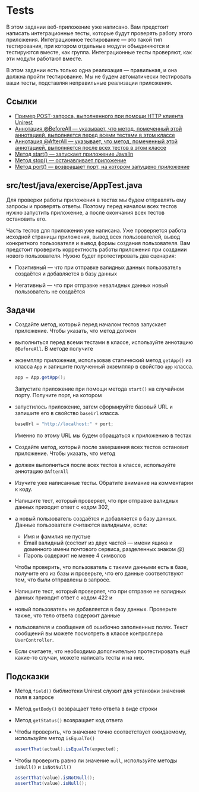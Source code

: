 # Tests

В этом задании веб-приложение уже написано. Вам предстоит написать интеграционные тесты, которые будут проверять работу этого приложения. 
Интеграционное тестирование — это такой тип тестирования, при котором отдельные модули объединяются и тестируются вместе, как группа. 
Интеграционные тесты проверяют, как эти модули работают вместе.

В этом задании есть только одна реализация — правильная, и она должна пройти тестирование. Мы не будем автоматически 
тестировать ваши тесты, подставляя неправильные реализации приложения.

## Ссылки

* [Пример POST-запроса, выполненного при помощи HTTP клиента Unirest](http://kong.github.io/unirest-java/)
* [Аннотация @BeforeAll — указывает, что метод, помеченный этой аннотацией, выполняется перед всеми тестами в этом классе](https://junit.org/junit5/docs/5.0.0/api/org/junit/jupiter/api/BeforeAll.html)
* [Аннотация @AfterAll — указывает, что метод, помеченный этой аннотацией, выполняется после всех тестов в этом классе](https://junit.org/junit5/docs/5.0.0/api/org/junit/jupiter/api/AfterAll.html)
* [Метод start() — запускает приложение Javalin](https://javadoc.io/doc/io.javalin/javalin/latest/io/javalin/Javalin.html#start())
* [Метод stop() — останавливает приложение](https://javadoc.io/doc/io.javalin/javalin/latest/io/javalin/Javalin.html#stop())
* [Метод port() — возвращает порт, на котором запущено приложение](https://javadoc.io/doc/io.javalin/javalin/latest/io/javalin/Javalin.html#port())

## src/test/java/exercise/AppTest.java
Для проверки работы приложения в тестах мы будем отправлять ему запросы и проверять ответы. 
Поэтому перед началом всех тестов нужно запустить приложение, а после окончания всех тестов остановить его.

Часть тестов для приложения уже написана. Уже проверяется работа исходной страницы приложения, вывод 
всех пользователей, вывод конкретного пользователя и вывод формы создания пользователя. Вам предстоит 
проверить корректность работы приложения при создании нового пользователя. Нужно будет протестировать два сценария:

* Позитивный — что при отправке валидных данных пользователь создаётся и добавляется в базу данных

* Негативный — что при отправке невалидных данных новый пользователь не создаётся

## Задачи

* Создайте метод, который перед началом тестов запускает приложение. Чтобы указать, что метод должен 
* выполниться перед всеми тестами в классе, используйте аннотацию `@BeforeAll`. В методе получите 
* экземпляр приложения, использовав статический метод `getApp()` из класса `App` и запишите полученный экземпляр в свойство `app` класса.

  ```java
  app = App.getApp();
  ```

  Запустите приложение при помощи метода `start()` на случайном порту. Получите порт, на котором 
* запустилось приложение, затем сформируйте базовый URL и запишите его в свойство `baseUrl` класса.

  ```java
  baseUrl = "http://localhost:" + port;
  ```

  Именно по этому URL мы будем обращаться к приложению в тестах

* Создайте метод, который после завершения всех тестов остановит приложение. Чтобы указать, что метод 
* должен выполниться после всех тестов в классе, используйте аннотацию `@AfterAll`

* Изучите уже написанные тесты. Обратите внимание на комментарии к коду.

* Напишите тест, который проверяет, что при отправке валидных данных приходит ответ с кодом 302, 
* а новый пользователь создаётся и добавляется в базу данных. Данные пользователя считаются валидными, если:
  * Имя и фамилия не пустые
  * Email валидный (состоит из двух частей — имени ящика и доменного имени почтового сервиса, разделенных знаком *@*)
  * Пароль содержит не менее 4 символов

  Чтобы проверить, что пользователь с такими данными есть в базе, получите его из базы и проверьте, что его данные соответствуют тем, что были отправлены в запросе.

* Напишите тест, который проверяет, что при отправке не валидных данных приходит ответ с кодом 422 и 
* новый пользователь не добавляется в базу данных. Проверьте также, что тело ответа содержит данные 
* пользователя и сообщения об ошибочно заполненных полях. Текст сообщений вы можете посмотреть в классе контроллера `UserController`.

* Если считаете, что необходимо дополнительно протестировать ещё какие-то случаи, можете написать тесты и на них.

## Подсказки

* Метод `field()` библиотеки Unirest служит для установки значения поля в запросе

* Метод `getBody()` возвращает тело ответа в виде строки

* Метод `getStatus()` возвращает код ответа

* Чтобы проверить, что значение точно соответствует ожидаемому, используйте метод `isEqualTo()`

  ```java
  assertThat(actual).isEqualTo(expected);
  ```

* Чтобы проверить равно ли значение `null`, используйте методы `isNull()` и `isNotNull()`

  ```java
  assertThat(value).isNotNull();
  assertThat(value).isNull();
  ```

